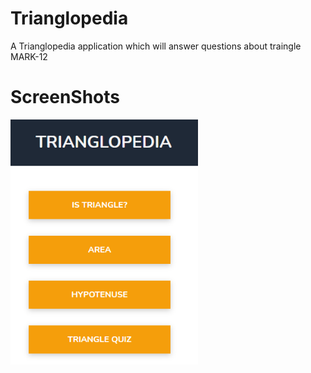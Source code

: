 # Trianglopedia
A Trianglopedia application which will answer questions about traingle MARK-12

# ScreenShots
<img src="images/trianglopedia.PNG" width="300">